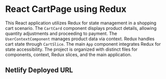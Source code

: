 # React CartPage using Redux

This React application utilizes Redux for state management in a shopping cart scenario. The `CartCard` component displays product details, allowing quantity adjustments and proceeding to payment. The `UserContextComponent` manages product data via context. Redux handles cart state through `CartSlice`. The main `App` component integrates Redux for state accessibility. The project is organized with distinct files for components, context, Redux slices, and the main application.

## Netlify Deployed URL
